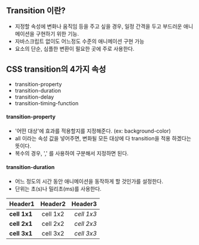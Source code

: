 ## Transition 이란?

- 지정할 속성에 변화나 움직임 등을 주고 싶을 경우, 일정 간격을 두고 부드러운 애니메이션을 구현하기 위한 기능.
- 자바스크립트 없이도 어느정도 수준의 애니메이션 구현 가능
- 요소의 단순, 심플한 변환이 필요한 곳에 주로 사용한다.

## CSS transition의 4가지 속성
- transition-property
- transition-duration
- transition-delay
- transition-timing-function


#### transition-property
- '어떤 대상'에 효과를 적용할지를 지정해준다. (ex: background-color)
- all 이라는 속성 값을 넣어주면, 변화될 모든 대상에 다 transition을 적용 하겠다는 뜻이다.
- 복수의 경우, ',' 를 사용하여 구분해서 지정하면 된다.

#### transition-duration
- 어느 정도의 시간 동안 애니메이션을 동작하게 할 것인가를 설정한다.
- 단위는 초(s)나 밀리초(ms)를 사용한다.

|  <center>Header1</center> |  <center>Header2</center> |  <center>Header3</center> |
|:--------|:--------:|--------:|
|**cell 1x1** | <center>cell 1x2 </center> |*cell 1x3* |
|**cell 2x1** | <center>cell 2x2 </center> |*cell 2x3* |
|**cell 3x1** | <center>cell 3x2 </center> |*cell 3x3* |

#### 
